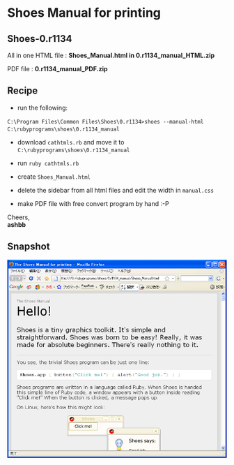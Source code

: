 Shoes Manual for printing
=========================

Shoes-0.r1134
-------------
All in one HTML file : **Shoes_Manual.html in 0.r1134_manual_HTML.zip**

PDF file : **0.r1134_manual_PDF.zip**


Recipe
------
- run the following:

`C:\Program Files\Common Files\Shoes\0.r1134>shoes --manual-html C:\rubyprograms\shoes\0.r1134_manual`

- download `cathtmls.rb` and move it to `C:\rubyprograms\shoes\0.r1134_manual`

- run `ruby cathtmls.rb`

- create `Shoes_Manual.html`

- delete the sidebar from all html files and edit the width in `manual.css`

- make PDF file with free convert program by hand :-P

Cheers,<br>
**ashbb**


Snapshot
--------
![all_in_one_shoes_manual_0.r1134.png](http://github.com/ashbb/shoes_manual/raw/master/all_in_one_shoes_manual_0.r1134.png)
